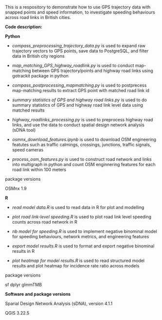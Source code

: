 This is a respository to demonstrate how to use GPS trajectory data with snapped points and speed information, to investigate speeding behaviours across road links in British cities.

**Code description:**

**Python**

* _compass_preprocessing_trajectory_data.py_ is used to expand raw trajectory vectors to GPS points, save data to PostgreSQL, and filter data in British city regions

* _map_matching_GPS_highway_roadlink.py_ is used to conduct map-matching between GPS trajectory/points and highway road links using gotrackit package in python

* _compass_postprocessing_mapmatching.py_ is used to postprecess map-matching results to extract GPS point with matched road link id

* _summary statistics of GPS and highway road links.py_ is used to do summary statistics of GPS and highway road link level data using matched results

* _highway_roadlinks_processing.py_ is used to preprocess highway road links, and use the data to conduct spatial design network analysis (sDNA tool)

* _osmnx_download_features.ipynb_ is used to download OSM engineering featutes such as traffic calmings, crossings, junctions, traffic signals, speed cameras

* _process_osm_features.py_ is used to construct road network and links into multigraph in python and count OSM enginnering features for each road link within 100 meters

package versions

OSMnx 1.9


**R**

* _read model data.R_ is used to read data in R for plot and modelling

* _plot road link-level speeding.R_ is used to plot road link level speeding counts across road network in R

* _nb model for speeding.R_ is used to implement negative binominal model for speeding behaviours, network metrics, and engineering features

* _export model results.R_ is used to format and export negative binominal results in R

* _plot heatmap for model results.R_ is used to read structured model results and plot heatmap for incidence rate ratio across models


package versions

sf
dplyr
glmmTMB


**Software and package versions**

Sparial Design Network Analysis (sDNA), version 4.1.1

QGIS 3.22.5


